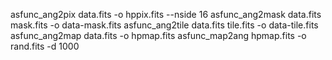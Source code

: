 

asfunc_ang2pix  data.fits -o hppix.fits --nside 16
asfunc_ang2mask data.fits mask.fits -o data-mask.fits 
asfunc_ang2tile data.fits tile.fits -o data-tile.fits 
asfunc_ang2map  data.fits  -o hpmap.fits
asfunc_map2ang  hpmap.fits -o rand.fits  -d 1000
